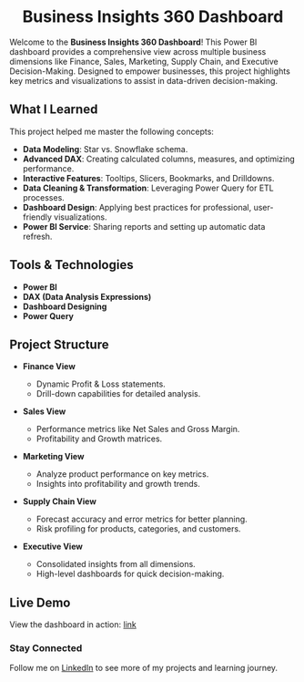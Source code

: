 <div align="center">

# Business Insights 360 Dashboard  

</div>

Welcome to the **Business Insights 360 Dashboard**! This Power BI dashboard provides a comprehensive view across multiple business dimensions like Finance, Sales, Marketing, Supply Chain, and Executive Decision-Making. Designed to empower businesses, this project highlights key metrics and visualizations to assist in data-driven decision-making.

## What I Learned  

This project helped me master the following concepts:  
- **Data Modeling**: Star vs. Snowflake schema.  
- **Advanced DAX**: Creating calculated columns, measures, and optimizing performance.  
- **Interactive Features**: Tooltips, Slicers, Bookmarks, and Drilldowns.  
- **Data Cleaning & Transformation**: Leveraging Power Query for ETL processes.  
- **Dashboard Design**: Applying best practices for professional, user-friendly visualizations.  
- **Power BI Service**: Sharing reports and setting up automatic data refresh.

## Tools & Technologies  

- **Power BI**  
- **DAX (Data Analysis Expressions)**  
- **Dashboard Designing**  
- **Power Query**

## Project Structure   

- **Finance View**  
  - Dynamic Profit & Loss statements.
  - Drill-down capabilities for detailed analysis.

- **Sales View**  
  - Performance metrics like Net Sales and Gross Margin.
  - Profitability and Growth matrices.

- **Marketing View**  
  - Analyze product performance on key metrics.
  - Insights into profitability and growth trends.

- **Supply Chain View**  
  - Forecast accuracy and error metrics for better planning.
  - Risk profiling for products, categories, and customers.

- **Executive View**  
  - Consolidated insights from all dimensions.
  - High-level dashboards for quick decision-making.

##  Live Demo  

View the dashboard in action: [link](https://bit.ly/4hOuJvp)

### Stay Connected  
Follow me on [LinkedIn](https://www.linkedin.com/in/sowmya-sreenivasan/) to see more of my projects and learning journey.
